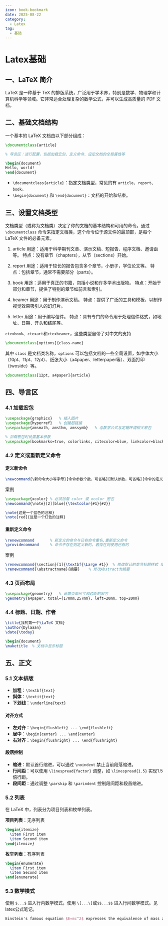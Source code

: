 ```yaml
---
icon: book-bookmark
date: 2025-08-22
category:
  - Latex
tag:
  - 基础
---
```


# Latex基础

## 一、LaTeX 简介

LaTeX 是一种基于 TeX 的排版系统，广泛用于学术界，特别是数学、物理学和计算机科学等领域。它非常适合处理复杂的数学公式，并可以生成高质量的 PDF 文档。



## 二、基础文档结构

一个基本的 LaTeX 文档由以下部分组成：

```latex
\documentclass{article}

% 导言区：进行配置，包括加载宏包、定义命令、设定文档的全局属性等

\begin{document}
Hello, world!
\end{document}
```

- `\documentclass{article}`：指定文档类型，常见的有 `article`、`report`、`book`。
- `\begin{document}` 和 `\end{document}`：文档的开始和结束。



## 三、设置文档类型

文档类型（或称为文档类）决定了你的文档的基本结构和可用的命令。通过 `\documentclass` 命令来指定文档类，这个命令位于源文件的最顶部，是每个 LaTeX 文件的必备元素。

1. article
   用途：适用于科学期刊文章、演示文稿、短报告、程序文档、邀请函等。
   特点：没有章节（chapters），从节（sections）开始。

2. report
   用途：适用于较长的报告包含多个章节，小册子，学位论文等。
   特点：包括章节，通常不需要部分（parts）。
3. book
   用途：适用于真正的书籍，包括小说和许多学术出版物。
   特点：开始于部分和章节，提供了特别的章节如前言和索引。
4. beamer
   用途：用于制作演示文稿。
   特点：提供了广泛的工具和模板，以制作视觉效果吸引人的幻灯片。
5. letter
   用途：用于编写信件。
   特点：具有专门的命令用于处理信件格式，如地址、日期、开头和结尾等。

`ctexbook`、`ctexart`和`ctexbeamer`，这些类型自带了对中文的支持

```latex
\documentclass[options]{class-name}
```

其中 `class` 是文档类名称，`options` 可以包括文档的一些全局设置，如字体大小（10pt、11pt、12pt）、纸张大小（a4paper、letterpaper等）、双面打印（twoside）等。

```latex
\documentclass[12pt, a4paper]{article}
```



## 四、导言区

### 4.1 加载宏包

```latex
\usepackage{graphicx}	% 插入图片
\usepackage{hyperref}	% 创建超链接
\usepackage{amsmath, amsthm, amssymb}	% 与数学公式与定理环境相关宏包

% 加载宏包时设置基本参数
\usepackage[bookmarks=true, colorlinks, citecolor=blue, linkcolor=black]{hyperref}
```

### 4.2 定义或重新定义命令

#### 定义新命令

```latex
\newcommand{\新命令大小写字母}[命令参数个数，可省略][默认参数，可省略]{命令的定义，形参#1，#2···}
```

案例

```latex
\usepackage{xcolor} % 必须加载 color 或 xcolor 宏包
\newcommand{\note}[2][blue]{\textcolor{#1}{#2}}

\note{这是一个蓝色的注释}
\note[red]{这是一个红色的注释}
```

#### 重新定义命令

```latex
\renewcommand		% 新定义的命令与已有命令重名,重新定义命令
\providecommand		% 命令不存在则定义新的，若存在则使用已有的
```

案例

```latex
\renewcommand{\section}[1]{\textbf{\Large #1}}	% 修改默认的章节标题样式 使所有的节标题变为粗体和大字号
\renewcommand{\abstractname}{摘要}	% 修改Abstract为摘要
```

### 4.3 页面布局

```latex
\usepackage{geometry}	% 设置页面尺寸和边距的宏包
\geometry{a4paper, total={170mm,257mm}, left=20mm, top=20mm}
```

### 4.4 标题、日期、作者

```latex
\title{我的第一个\LaTeX 文档}
\author{Dylaaan}
\date{\today}

\begin{document}
\maketitle	% 文档中显示标题
```

## 五、正文

### 5.1 文本排版

- **加粗**：`\textbf{text}`
- **斜体**：`\textit{text}`
- **下划线**：`\underline{text}`

#### 对齐方式

- **左对齐**：`\begin{flushleft} ... \end{flushleft}`
- **居中**：`\begin{center} ... \end{center}`
- **右对齐**：`\begin{flushright} ... \end{flushright}`

#### 段落控制

- **缩进**：默认首行缩进，可以通过 `\noindent` 禁止当前段落缩进。
- **行间距**：可以使用 `\linespread{factor}` 调整，如 `\linespread{1.5}` 实现1.5倍行距。
- **段间距**：通过调整 `\parskip` 和 `\parindent` 控制段间距和段首缩进。

### 5.2 列表

在 LaTeX 中，列表分为项目列表和枚举列表。

**项目列表**：无序列表

```latex
\begin{itemize}
  \item First item
  \item Second item
\end{itemize}
```

**枚举列表**：有序列表

```latex
\begin{enumerate}
  \item First item
  \item Second item
\end{enumerate}
```

### 5.3 数学模式

使用 `$...$` 进入行内数学模式，使用 `\[...\]`或`$$...$$` 进入行间数学模式。见latex公式笔记。

```latex
Einstein's famous equation $E=mc^2$ expresses the equivalence of mass and energy.
```